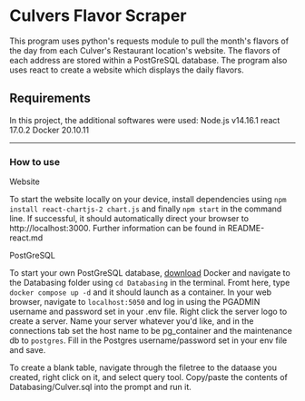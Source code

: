 
# Culvers Flavor Scraper

This program uses python's requests module to pull the month's flavors of the day from each Culver's Restaurant location's website. The flavors of each address are stored within a PostGreSQL database. The program also uses react to create a website which displays the daily flavors.


## Requirements

In this project, the additional softwares were used:
Node.js v14.16.1
react 17.0.2
Docker 20.10.11

***

### How to use

Website

To start the website locally on your device, install dependencies using `npm install react-chartjs-2 chart.js` and finally `npm start` in the command line. If successful, it should automatically direct your browser to http://localhost:3000. Further information can be found in README-react.md


PostGreSQL

To start your own PostGreSQL database, [download][1] Docker and navigate to the Databasing folder using `cd Databasing` in the terminal. Fromt here, type `docker compose up -d` and it should launch as a container. In your web browser, navigate to `localhost:5050` and log in using the PGADMIN username and password set in your .env file. Right click the server logo to create a server. Name your server whatever you'd like, and in the connections tab set the host name to be pg_container and the maintenance db to `postgres`. Fill in the Postgres username/password set in your env file and save. 

To create a blank table, navigate through the filetree to the dataase you created, right click on it, and select query tool. Copy/paste the contents of Databasing/Culver.sql into the prompt and run it.

<!-- To start your own PostGreSQL database, [download][1] Docker and navigate to the Databasing folder using `/cd Databasing` in terminal. From there, type `docker build -t culvers-db ./` If successful, `docker images -a` should list culvers-db as an image. We can run the container by typing `docker run -d --name culvers-db-container -p 5432:5432 culvers-db` -->

<!-- To create your own local database, [download][1] PGAdmin and create your own database using the schema:
    `
    <!-- CREATE TABLE IF NOT EXISTS public."New_flavors"
    (
        "Address" text COLLATE pg_catalog."default" NOT NULL,
        "Date" date,
        "Location Index" integer NOT NULL,
        "Location Name" text COLLATE pg_catalog."default" NOT NULL,
        "Flavor" text COLLATE pg_catalog."default" NOT NULL
    )` --> 

<!-- [1]: <https://www.postgresql.org/download/> "download" -->

[1]: <https://www.docker.com/products/docker-desktop>